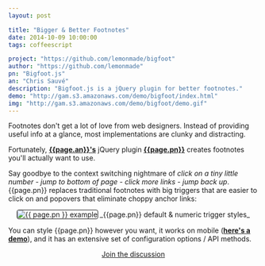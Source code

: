 ```yaml
---
layout: post

title: "Bigger & Better Footnotes"
date: 2014-10-09 10:00:00
tags: coffeescript

project: "https://github.com/lemonmade/bigfoot"
author: "https://github.com/lemonmade"
pn: "Bigfoot.js"
an: "Chris Sauvé"
description: "Bigfoot.js is a jQuery plugin for better footnotes."
demo: "http://gam.s3.amazonaws.com/demo/bigfoot/index.html"
img: "http://gam.s3.amazonaws.com/demo/bigfoot/demo.gif"
---
```


Footnotes don't get a lot of love from web designers. Instead of providing useful info at a glance, most implementations are clunky and distracting.

Fortunately, <strong><a href="{{ page.author }}" target="_blank" title="{{ page.an }} on GitHub">{{page.an}}'s</a></strong> jQuery plugin <strong><a href="{{page.project}}" title="{{page.pn}} on GitHub" target="_blank">{{page.pn}}</a></strong> creates footnotes you'll actually want to use.

Say goodbye to the context switching nightmare of _click on a tiny little number - jump to bottom of page - click more links - jump back up_. {{page.pn}} replaces traditional footnotes with big triggers that are easier to click on and popovers that eliminate choppy anchor links:

<center><img src="{{page.img}}" style="border: 1px solid #111111; border-radius:4px;" alt="{{ page.pn }} example">
_{{page.pn}} default & numeric trigger styles_</center>

You can style {{page.pn}} however you want, it works on mobile (<strong><a href="{{ page.demo }}" target="_blank" title="{{ page.pn }} demo">here's a demo</a></strong>), and it has an extensive set of configuration options / API methods.

<center><a href="{{ page.url }}#comments" class="btn btn-primary btn-comment" title="Discuss this issue of Git @ Me online">Join the discussion</a></center>
